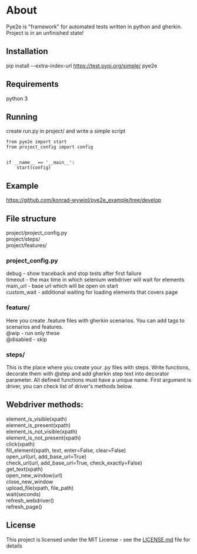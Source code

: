 # About
Pye2e is "framework" for automated tests written in python and gherkin. Project is in an unfinished state! 

## Installation
pip install --extra-index-url https://test.pypi.org/simple/ pye2e

## Requirements
python 3   

## Running
create run.py in project/ and write a simple script

```
from pye2e import start
from project_config import config


if __name__ == '__main__':
    start(config)
```

## Example
https://github.com/konrad-wywiol/pye2e_example/tree/develop

## File structure
project/project_config.py  
project/steps/  
project/features/  

### project_config.py
debug - show traceback and stop tests after first failure  
timeout - the max time in which selenium webdriver will wait for elements  
main_url - base url which will be open on start  
custom_wait - additional waiting for loading elements that covers page  

### feature/
Here you create .feature files with gherkin scenarios. You can add tags to scenarios and features.  
@wip - run only these  
@disabled - skip  

### steps/
This is the place where you create your .py files with steps. Write functions, decorate them with @step and add gherkin step text into decorator parameter. All defined functions must have a unique name. First argument is driver, you can check list of driver's methods below.

## Webdriver methods:
element_is_visible(xpath)  
element_is_present(xpath)  
element_is_not_visible(xpath)  
element_is_not_present(xpath)  
click(xpath)  
fill_element(xpath, text, enter=False, clear=False)  
open_url(url, add_base_url=True)  
check_url(url, add_base_url=True, check_exactly=False)  
get_text(xpath)  
open_new_window(url)  
close_new_window  
upload_file(xpath, file_path)  
wait(seconds)  
refresh_webdriver()  
refresh_page()  


## License

This project is licensed under the MIT License - see the [LICENSE.md](LICENSE.md) file for details
